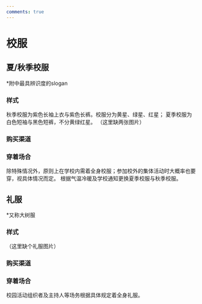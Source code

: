 ```yaml
---
comments: true
---
```


# 校服

## 夏/秋季校服

*附中最具辨识度的slogan

### 样式

秋季校服为紫色长袖上衣与紫色长裤。校服分为黄星、绿星、红星；
夏季校服为白色短袖与黑色短裤，不分黄绿红星。
（这里缺两张图片）

### 购买渠道



### 穿着场合

除特殊情况外，原则上在学校内需着全身校服；参加校外的集体活动时大概率也要穿，视具体情况而定。
根据气温冷暖及学校通知更换夏季校服与秋季校服。

## 礼服

*又称大树服

### 样式

（这里缺个礼服图片）

### 购买渠道



### 穿着场合

校园活动组织者及主持人等场务根据具体规定着全身礼服。
